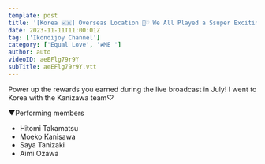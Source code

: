 ```yaml
---
template: post
title: '[Korea 🇰🇷] Overseas Location 🛫♡ We All Played a Ssuper Exciting Game While Eating Dinner!'
date: 2023-11-11T11:00:01Z
tag: ['Ikonoijoy Channel']
category: ['Equal Love', '≠ME ']
author: auto 
videoID: aeEFlg79r9Y
subTitle: aeEFlg79r9Y.vtt
---
```

Power up the rewards you earned during the live broadcast in July!
I went to Korea with the Kanizawa team♡


▼Performing members

- Hitomi Takamatsu
- Moeko Kanisawa
- Saya Tanizaki
- Aimi Ozawa
